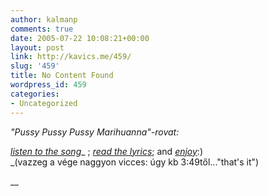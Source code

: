 ```yaml
---
author: kalmanp
comments: true
date: 2005-07-22 10:08:21+00:00
layout: post
link: http://kavics.me/459/
slug: '459'
title: No Content Found
wordpress_id: 459
categories:
- Uncategorized
---
```


_"Pussy Pussy Pussy Marihuanna"-rovat:_




[_listen to the song_](http://diaktanito.mediacenter.hu/peti/audio/07%20-%20Pussy.mp3)_ ; _[_read the lyrics_](http://www.braziliangirls.info/lyrics.aspx?pgid=122&hid=11138&tid=151722)_; and _[_enjoy_](http://images.google.co.hu/images?q=enjoy&hl=hu&btnG=K%C3%A9pek+Keres%C3%A9se)_:)  
_(vazzeg a vége naggyon vicces: úgy kb 3:49től..."that's it")  





__
